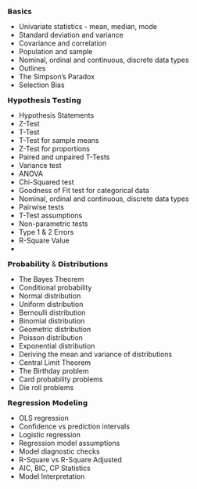 𝗕𝗮𝘀𝗶𝗰𝘀
- Univariate statistics - mean, median, mode
- Standard deviation and variance
- Covariance and correlation
- Population and sample
- Nominal, ordinal and continuous, discrete data types
- Outlines
- The Simpson’s Paradox
- Selection Bias

𝗛𝘆𝗽𝗼𝘁𝗵𝗲𝘀𝗶𝘀 𝗧𝗲𝘀𝘁𝗶𝗻𝗴
- Hypothesis Statements
- Z-Test
- T-Test
- T-Test for sample means
- Z-Test for proportions
- Paired and unpaired T-Tests
- Variance test
- ANOVA
- Chi-Squared test
- Goodness of Fit test for categorical data
- Nominal, ordinal and continuous, discrete data types
- Pairwise tests
- T-Test assumptions
- Non-parametric tests
- Type 1 & 2 Errors
- R-Square Value
- 

𝗣𝗿𝗼𝗯𝗮𝗯𝗶𝗹𝗶𝘁𝘆 & 𝗗𝗶𝘀𝘁𝗿𝗶𝗯𝘂𝘁𝗶𝗼𝗻𝘀
- The Bayes Theorem
- Conditional probability
- Normal distribution
- Uniform distribution
- Bernoulli distribution
- Binomial distribution
- Geometric distribution
- Poisson distribution
- Exponential distribution
- Deriving the mean and variance of distributions
- Central Limit Theorem
- The Birthday problem
- Card probability problems
- Die roll problems

𝗥𝗲𝗴𝗿𝗲𝘀𝘀𝗶𝗼𝗻 𝗠𝗼𝗱𝗲𝗹𝗶𝗻𝗴
- OLS regression
- Confidence vs prediction intervals
- Logistic regression
- Regression model assumptions
- Model diagnostic checks
- R-Square vs R-Square Adjusted
- AIC, BIC, CP Statistics
- Model Interpretation

